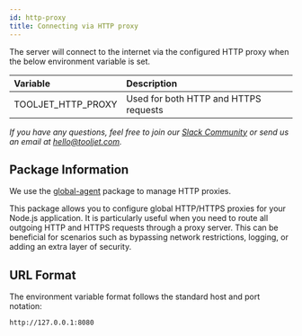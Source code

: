 ```yaml
---
id: http-proxy
title: Connecting via HTTP proxy
---
```


The server will connect to the internet via the configured HTTP proxy when the below environment variable is set.

| Variable               | Description                           |
| :--------------------- | :------------------------------------ |
| TOOLJET_HTTP_PROXY     | Used for both HTTP and HTTPS requests |

*If you have any questions, feel free to join our [Slack Community](https://tooljet.com/slack) or send us an email at hello@tooljet.com.*


<div >

## Package Information

We use the [global-agent](https://www.npmjs.com/package/global-agent) package to manage HTTP proxies.

This package allows you to configure global HTTP/HTTPS proxies for your Node.js application. It is particularly useful when you need to route all outgoing HTTP and HTTPS requests through a proxy server. This can be beneficial for scenarios such as bypassing network restrictions, logging, or adding an extra layer of security.

</div>

<div >

## URL Format

The environment variable format follows the standard host and port notation:
```
http://127.0.0.1:8080
```

</div>
